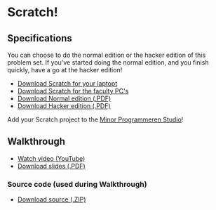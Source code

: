 # Scratch!

## Specifications

You can choose to do the normal edition or the hacker edition of this problem
set. If you've started doing the normal edition, and you finish quickly, have a
go at the hacker edition!

* [Download Scratch for your laptopt](http://scratch.mit.edu/scratch_1.4/)
* [Download Scratch for the faculty PC's](http://www.softpedia.com/dyn-postdownload.php?p=105430&t=0&i=1)
* [Download Normal edition (.PDF)](pset0.pdf)
* [Download Hacker edition (.PDF)](hacker0.pdf)

Add your Scratch project to the [Minor Programmeren Studio](http://scratch.mit.edu/studios/242332/)!

## Walkthrough

* [Watch video (YouTube)](http://www.youtube.com/watch?v=ICE4Y2JPt_4)
* [Download slides (.PDF)](http://cdn.cs50.net/2012/fall/psets/0/walkthrough0.pdf)

### Source code (used during Walkthrough)

* [Download source (.ZIP)](http://cdn.cs50.net/2012/fall/psets/0/walkthrough0.zip)
